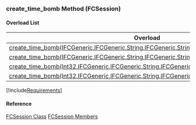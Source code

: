 ### create_time_bomb Method (FCSession)

#### Overload List

| Overload | Description |
| --- | --- |
| [create_time_bomb(IFCGeneric,IFCGeneric,String,IFCGeneric,String,Int32,String,String,Object)](FChoice.Foundation.Clarify.Compatibility~FChoice.Foundation.Clarify.Compatibility.FCSession~create_time_bomb(IFCGen,IFCGen,String,IFCGen,String,Int32,String,String,Object).md) |   |
| [create_time_bomb(IFCGeneric,IFCGeneric,String,IFCGeneric,String,Int32,String,String,String,Object)](FChoice.Foundation.Clarify.Compatibility~FChoice.Foundation.Clarify.Compatibility.FCSession~create_time_bomb(IFCGen,IFCGen,String,IFCGen,String,Int32,String,String,String,Object).md) |   |
| [create_time_bomb(Int32,IFCGeneric,IFCGeneric,String,IFCGeneric,Int32,String,String,Object)](FChoice.Foundation.Clarify.Compatibility~FChoice.Foundation.Clarify.Compatibility.FCSession~create_time_bomb(Int32,IFCGen,IFCGen,String,IFCGen,Int32,String,String,Object).md) |   |
| [create_time_bomb(Int32,IFCGeneric,IFCGeneric,String,IFCGeneric,Int32,String,String,String,Object)](FChoice.Foundation.Clarify.Compatibility~FChoice.Foundation.Clarify.Compatibility.FCSession~create_time_bomb(Int32,IFCGen,IFCGen,String,IFCGen,Int32,String,String,String,Object).md) |   |

[!include[Requirements](../partials/requirements.md)]

#### Reference

[FCSession Class](FChoice.Foundation.Clarify.Compatibility~FChoice.Foundation.Clarify.Compatibility.FCSession.md)
[FCSession Members](FChoice.Foundation.Clarify.Compatibility~FChoice.Foundation.Clarify.Compatibility.FCSession_members.md)
